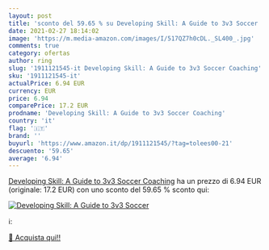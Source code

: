 ```yaml
---
layout: post
title: 'sconto del 59.65 % su Developing Skill: A Guide to 3v3 Soccer   '
date: 2021-02-27 18:14:02
image: 'https://m.media-amazon.com/images/I/517QZ7h0cDL._SL400_.jpg'
comments: true
category: ofertas
author: ring
slug: '1911121545-it Developing Skill: A Guide to 3v3 Soccer Coaching'
sku: '1911121545-it'
actualPrice: 6.94 EUR
currency: EUR
price: 6.94
comparePrice: 17.2 EUR
prodname: 'Developing Skill: A Guide to 3v3 Soccer Coaching'
country: 'it'
flag: '🇮🇹'
brand: ''
buyurl: 'https://www.amazon.it/dp/1911121545/?tag=tolees00-21'
descuento: '59.65'
average: '6.94'
---
```


[Developing Skill: A Guide to 3v3 Soccer Coaching](https://www.amazon.it/dp/1911121545/?tag=tolees00-21) ha un prezzo di 6.94 EUR (originale: 17.2 EUR) con uno sconto del 59.65 % sconto qui:

[![Developing Skill: A Guide to 3v3 Soccer ](https://m.media-amazon.com/images/I/517QZ7h0cDL._SL400_.jpg)](https://www.amazon.it/dp/1911121545/?tag=tolees00-21)

ℹ️:


[🛒 Acquista qui!!](https://www.amazon.it/dp/1911121545/?tag=tolees00-21)
